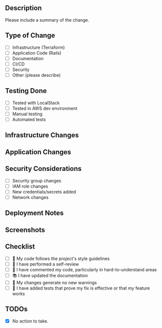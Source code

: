 ## Description

Please include a summary of the change.

## Type of Change

- [ ] Infrastructure (Terraform)
- [ ] Application Code (Rails)
- [ ] Documentation
- [ ] CI/CD
- [ ] Security
- [ ] Other (please describe)

## Testing Done

<!-- Describe the testing you've done -->

- [ ] Tested with LocalStack
- [ ] Tested in AWS dev environment
- [ ] Manual testing
- [ ] Automated tests

## Infrastructure Changes

<!-- If your PR includes infrastructure changes, complete this section -->

## Application Changes

<!-- If your PR includes application changes, complete this section -->

## Security Considerations

<!-- List any security implications -->

- [ ] Security group changes
- [ ] IAM role changes
- [ ] New credentials/secrets added
- [ ] Network changes

## Deployment Notes

<!-- Any special notes for deployment -->

## Screenshots

<!-- If applicable, add screenshots -->

## Checklist

- [ ] 💚 My code follows the project's style guidelines
- [ ] 🧪 I have performed a self-review
- [ ] 📖 I have commented my code, particularly in hard-to-understand areas
- [ ] 📚 I have updated the documentation
- [ ] 🚨 My changes generate no new warnings
- [ ] 🧪 I have added tests that prove my fix is effective or that my feature works

## TODOs

- [x] No action to take.
